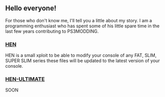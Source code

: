 ## Hello everyone!

For those who don't know me, I'll tell you a little about my story.
I am a programming enthusiast who has spent some of his little spare time in the last few years contributing to PS3MODDING.

### [HEN](https://github.com/0x04DEV/HEN)

HEN is a small xploit to be able to modify your console of any FAT, SLIM, SUPER SLIM series these files will be updated to the latest version of your console.


### [HEN-ULTIMATE](https://github.com/0x04DEV/HEN)

SOON
